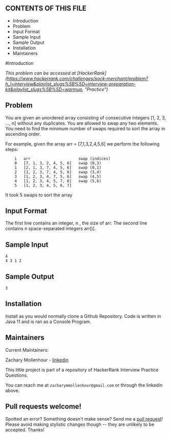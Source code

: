 CONTENTS OF THIS FILE
---------------------

 * Introduction
 * Problem
 * Input Format
 * Sample Input
 * Sample Output
 * Installation
 * Maintainers

#Introduction

*This problem can be accessed at [HackerRank] (https://www.hackerrank.com/challenges/sock-merchant/problem?h_l=interview&playlist_slugs%5B%5D=interview-preparation-kit&playlist_slugs%5B%5D=warmup, "Practice")*

## Problem

You are given an unordered array consisting of consecutive integers  [1, 2, 3, ..., n] without any duplicates. You are allowed to swap any two elements. You need to find the minimum number of swaps required to sort the array in ascending order.

For example, given the array arr = [7,1,3,2,4,5,6]  we perform the following steps:

        i   arr                     swap (indices)
        0   [7, 1, 3, 2, 4, 5, 6]   swap (0,3)
        1   [2, 1, 3, 7, 4, 5, 6]   swap (0,1)
        2   [1, 2, 3, 7, 4, 5, 6]   swap (3,4)
        3   [1, 2, 3, 4, 7, 5, 6]   swap (4,5)
        4   [1, 2, 3, 4, 5, 7, 6]   swap (5,6)
        5   [1, 2, 3, 4, 5, 6, 7]

It took 5 swaps to sort the array

## Input Format

The first line contains an integer, n , the size of arr.
The second line contains n space-separated integers arr[i].

## Sample Input

    4
    4 3 1 2

## Sample Output

    3


## Installation


Install as you would normally clone a Github Repository. Code is written in Java 11 and is ran as a Console Program. 

## Maintainers

Current Maintainers:

Zachary Mollenhour - [linkedin](https://www.linkedin.com/in/zacharymollenhour)

This little project is part of a repository of HackerRank Interview Practice Questions.

You can reach me at `zacharymmollenhour@gmail.com` or through the linkedin above. 

## Pull requests welcome!

Spotted an error? Something doesn't make sense? Send me a [pull
request](https://github.com/zacharymollenhour/HackerRank/pulls)! Please avoid making
stylistic changes though -- they are unlikely to be accepted. Thanks!
